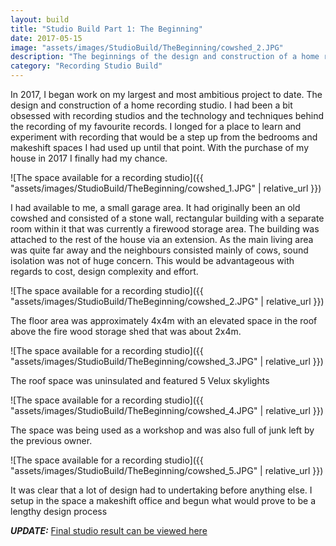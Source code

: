 ```yaml
---
layout: build
title: "Studio Build Part 1: The Beginning"
date: 2017-05-15
image: "assets/images/StudioBuild/TheBeginning/cowshed_2.JPG" 
description: "The beginnings of the design and construction of a home recording studio"
category: "Recording Studio Build"
---
```

In 2017, I began work on my largest and most ambitious project to date. The design and construction of a home recording studio. I had been a bit obsessed with recording studios and the technology and techniques behind the recording of my favourite records. I longed for a place to learn and experiment with recording that would be a step up from the bedrooms and makeshift spaces I had used up until that point. With the purchase of my house in 2017 I finally had my chance. 

![The space available for a recording studio]({{ "assets/images/StudioBuild/TheBeginning/cowshed_1.JPG" | relative_url }})

I had available to me, a small garage area. It had originally been an old cowshed and consisted of a stone wall, rectangular building with a separate room within it that was currently a firewood storage area. The building was attached to the rest of the house via an extension. As the main living area was quite far away and the neighbours consisted mainly of cows, sound isolation was not of huge concern. This would be advantageous with regards to cost, design complexity and effort.

![The space available for a recording studio]({{ "assets/images/StudioBuild/TheBeginning/cowshed_2.JPG" | relative_url }})

The floor area was approximately 4x4m with an elevated space in the roof above the fire wood storage shed that was about 2x4m. 

![The space available for a recording studio]({{ "assets/images/StudioBuild/TheBeginning/cowshed_3.JPG" | relative_url }})

The roof space was uninsulated and featured 5 Velux skylights

![The space available for a recording studio]({{ "assets/images/StudioBuild/TheBeginning/cowshed_4.JPG" | relative_url }})

The space was being used as a workshop and was also full of junk left by the previous owner.

![The space available for a recording studio]({{ "assets/images/StudioBuild/TheBeginning/cowshed_5.JPG" | relative_url }})

It was clear that a lot of design had to undertaking before anything else. I setup in the space a makeshift office and begun what would prove to be a lengthy design process

<em><strong>UPDATE:</strong></em>
[Final studio result can be viewed here](https://www.studiomoomoo.ie/)


